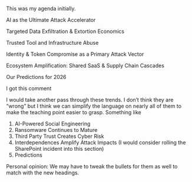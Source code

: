 This was my agenda initially.

AI as the Ultimate Attack Accelerator

Targeted Data Exfiltration & Extortion Economics

Trusted Tool and Infrastructure Abuse

Identity & Token Compromise as a Primary Attack Vector

Ecosystem Amplification: Shared SaaS & Supply Chain Cascades

Our Predictions for 2026

I got this comment

I would take another pass through these trends. I don’t think they are “wrong” but I think we can simplify the language on nearly all of them to make the teaching point easier to grasp.
Something like
1) AI-Powered Social Engineering
2) Ransomware Continues to Mature
3) Third Party Trust Creates Cyber Risk
4) Interdependences Amplify Attack Impacts (I would consider rolling the SharePoint incident into this section)
5) Predictions

Personal opinion: We may have to tweak the bullets for them as well to match with the new headings.
